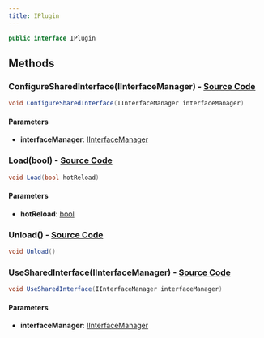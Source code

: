 ```yaml
---
title: IPlugin
---
```


```csharp
public interface IPlugin
```

## Methods

### **ConfigureSharedInterface(IInterfaceManager)** - [Source Code](https://github.com/swiftly-solution/swiftlys2/blob/main/managed/src/SwiftlyS2.Shared/Plugins/IPlugin.cs#L7)

```csharp
void ConfigureSharedInterface(IInterfaceManager interfaceManager)
```

#### Parameters

- **interfaceManager**: [IInterfaceManager](/docs/api/shared/iinterfacemanager)

### **Load(bool)** - [Source Code](https://github.com/swiftly-solution/swiftlys2/blob/main/managed/src/SwiftlyS2.Shared/Plugins/IPlugin.cs#L11)

```csharp
void Load(bool hotReload)
```

#### Parameters

- **hotReload**: [bool](https://learn.microsoft.com/dotnet/api/system.boolean)

### **Unload()** - [Source Code](https://github.com/swiftly-solution/swiftlys2/blob/main/managed/src/SwiftlyS2.Shared/Plugins/IPlugin.cs#L13)

```csharp
void Unload()
```

### **UseSharedInterface(IInterfaceManager)** - [Source Code](https://github.com/swiftly-solution/swiftlys2/blob/main/managed/src/SwiftlyS2.Shared/Plugins/IPlugin.cs#L9)

```csharp
void UseSharedInterface(IInterfaceManager interfaceManager)
```

#### Parameters

- **interfaceManager**: [IInterfaceManager](/docs/api/shared/iinterfacemanager)

